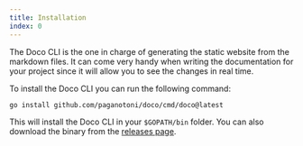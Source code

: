 ```yaml
---
title: Installation
index: 0
---
```


The Doco CLI is the one in charge of generating the static website from the markdown files. It can come very handy when writing the documentation for your project since it will allow you to see the changes in real time.

To install the Doco CLI you can run the following command:

```sh
go install github.com/paganotoni/doco/cmd/doco@latest
```

This will install the Doco CLI in your `$GOPATH/bin` folder. You can also download the binary from the [releases page](https://github.com/paganotoni/doco/releases).



